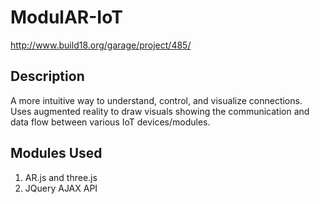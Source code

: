 # ModulAR-IoT

http://www.build18.org/garage/project/485/

## Description

A more intuitive way to understand, control, and visualize connections. Uses augmented reality to draw visuals showing the communication and data flow between various IoT devices/modules.

## Modules Used
1. AR.js and three.js
2. JQuery AJAX API
